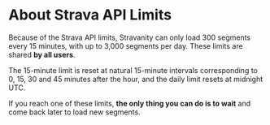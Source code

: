 # About Strava API Limits

Because of the Strava API limits, Stravanity can only load 300 segments every 15 minutes, with up to 3,000 segments per day. These limits are shared **by all users**.

The 15-minute limit is reset at natural 15-minute intervals corresponding to 0, 15, 30 and 45 minutes after the hour, and the daily limit resets at midnight UTC.

If you reach one of these limits, **the only thing you can do is to wait** and come back later to load new segments.
